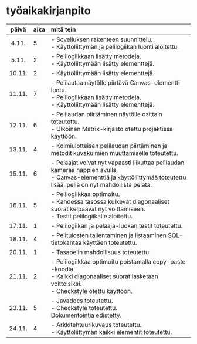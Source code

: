 # työaikakirjanpito

| päivä  | aika | mitä tein  |
| :----: |:-----| :-----|
| 4.11.  | 5    | - Sovelluksen rakenteen suunnittelu.<br> - Käyttöliittymän ja pelilogiikan luonti aloitettu. |
| 5.11.  | 2    | - Pelilogiikkaan lisätty metodeja.<br> - Käyttöliittymään lisätty elementtejä. |
| 10.11. | 2    | - Käyttöliittymään lisätty elementtejä. |
| 11.11. | 7    | - Pelilautaa näytölle piirtävä Canvas-elementti luotu.<br> - Pelilogiikkaan lisätty metodeja.<br> - Käyttöliittymään lisätty elementtejä. |
| 12.11. | 6    | - Pelilaudan piirtäminen näytölle osittain toteutettu.<br> - Ulkoinen Matrix-kirjasto otettu projektissa käyttöön. |
| 13.11. | 4    | - Kolmiulotteisen pelilaudan piirtäminen ja metodit kuvakulmien muuttamiselle toteutettu. |
| 15.11. | 6    | - Pelaajat voivat nyt vapaasti liikuttaa pelilaudan kameraa nappien avulla.<br> - Canvas-elementtiä ja käyttöliittymää toteutettu lisää, peliä on nyt mahdollista pelata. |
| 16.11. | 5    | - Pelilogiikkaa optimoitu.<br> - Kahdessa tasossa kulkevat diagonaaliset suorat kelpaavat nyt voittamiseen.<br> - Testit pelilogiikalle aloitettu. |
| 17.11. | 1    | - Pelilogiikan ja pelaaja-luokan testit toteutettu. |
| 18.11. | 4    | - Pelitulosten tallentaminen ja listaaminen SQL-tietokantaa käyttäen toteutettu. |
| 20.11. | 1    | - Tasapelin mahdollisuus toteutettu. |
| 21.11. | 2    | - Pelilogiikkaa optimoitu poistamalla copy-paste -koodia.<br> - Kaikki diagonaaliset suorat lasketaan voittoisiksi.<br> - Checkstyle otettu käyttöön. |
| 23.11. | 5    | - Javadocs toteutettu.<br> - Checkstyle toteutettu.<br> Dokumentointia edistetty. |
| 24.11. | 4    | - Arkkitehtuurikuvaus toteutettu.<br> - Käyttöliittymän kaikki elementit toteutettu. |
